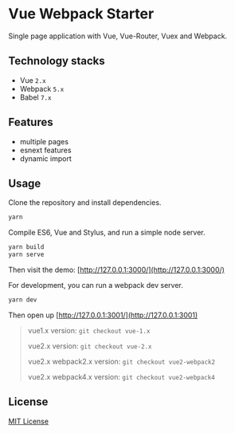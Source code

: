 # Vue Webpack Starter

Single page application with Vue, Vue-Router, Vuex and Webpack.

## Technology stacks

- Vue `2.x`
- Webpack `5.x`
- Babel `7.x`

## Features

- multiple pages
- esnext features
- dynamic import

## Usage

Clone the repository and install dependencies.

```bash
yarn
```

Compile ES6, Vue and Stylus, and run a simple node server.

```bash
yarn build
yarn serve
```

Then visit the demo: [http://127.0.0.1:3000/](http://127.0.0.1:3000/)

For development, you can run a webpack dev server.

```bash
yarn dev
```

Then open up [http://127.0.0.1:3001/](http://127.0.0.1:3001)

> vue1.x version: `git checkout vue-1.x`
>
> vue2.x version: `git checkout vue-2.x`
>
> vue2.x webpack2.x version: `git checkout vue2-webpack2`
>
> vue2.x webpack4.x version: `git checkout vue2-webpack4`

## License

[MIT License](./LICENSE)
